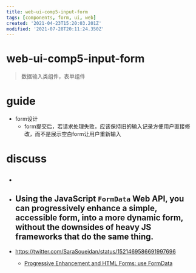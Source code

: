 ```yaml
---
title: web-ui-comp5-input-form
tags: [components, form, ui, web]
created: '2021-04-23T15:20:03.201Z'
modified: '2021-07-28T20:11:24.350Z'
---
```


# web-ui-comp5-input-form

> 数据输入类组件，表单组件

# guide
- form设计
  - form提交后，若请求处理失败，应该保持旧的输入记录方便用户直接修改，而不是展示空白form让用户重新输入
# discuss
- ## 

- ## Using the JavaScript `FormData` Web API, you can progressively enhance a simple, accessible form, into a more dynamic form, without the downsides of heavy JS frameworks that do the same thing.
- https://twitter.com/SaraSoueidan/status/1521469586691997696
  - [Progressive Enhancement and HTML Forms: use FormData](https://www.bram.us/2022/04/22/progressive-enhancement-and-html-forms-use-formdata/)
